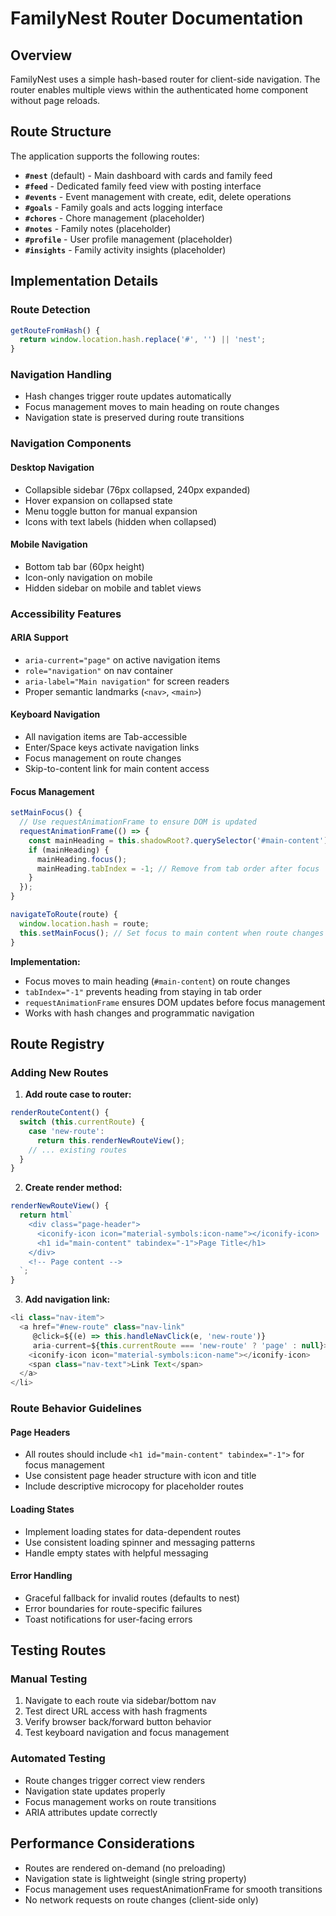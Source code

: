 # FamilyNest Router Documentation

## Overview

FamilyNest uses a simple hash-based router for client-side navigation. The router enables multiple views within the authenticated home component without page reloads.

## Route Structure

The application supports the following routes:

- **`#nest`** (default) - Main dashboard with cards and family feed
- **`#feed`** - Dedicated family feed view with posting interface
- **`#events`** - Event management with create, edit, delete operations
- **`#goals`** - Family goals and acts logging interface
- **`#chores`** - Chore management (placeholder)
- **`#notes`** - Family notes (placeholder)
- **`#profile`** - User profile management (placeholder)
- **`#insights`** - Family activity insights (placeholder)

## Implementation Details

### Route Detection
```javascript
getRouteFromHash() {
  return window.location.hash.replace('#', '') || 'nest';
}
```

### Navigation Handling
- Hash changes trigger route updates automatically
- Focus management moves to main heading on route changes
- Navigation state is preserved during route transitions

### Navigation Components

#### Desktop Navigation
- Collapsible sidebar (76px collapsed, 240px expanded)
- Hover expansion on collapsed state
- Menu toggle button for manual expansion
- Icons with text labels (hidden when collapsed)

#### Mobile Navigation
- Bottom tab bar (60px height)
- Icon-only navigation on mobile
- Hidden sidebar on mobile and tablet views

### Accessibility Features

#### ARIA Support
- `aria-current="page"` on active navigation items
- `role="navigation"` on nav container
- `aria-label="Main navigation"` for screen readers
- Proper semantic landmarks (`<nav>`, `<main>`)

#### Keyboard Navigation
- All navigation items are Tab-accessible
- Enter/Space keys activate navigation links
- Focus management on route changes
- Skip-to-content link for main content access

#### Focus Management
```javascript
setMainFocus() {
  // Use requestAnimationFrame to ensure DOM is updated
  requestAnimationFrame(() => {
    const mainHeading = this.shadowRoot?.querySelector('#main-content');
    if (mainHeading) {
      mainHeading.focus();
      mainHeading.tabIndex = -1; // Remove from tab order after focus
    }
  });
}

navigateToRoute(route) {
  window.location.hash = route;
  this.setMainFocus(); // Set focus to main content when route changes
}
```

**Implementation:**
- Focus moves to main heading (`#main-content`) on route changes
- `tabIndex="-1"` prevents heading from staying in tab order
- `requestAnimationFrame` ensures DOM updates before focus management
- Works with hash changes and programmatic navigation

## Route Registry

### Adding New Routes

1. **Add route case to router:**
```javascript
renderRouteContent() {
  switch (this.currentRoute) {
    case 'new-route':
      return this.renderNewRouteView();
    // ... existing routes
  }
}
```

2. **Create render method:**
```javascript
renderNewRouteView() {
  return html`
    <div class="page-header">
      <iconify-icon icon="material-symbols:icon-name"></iconify-icon>
      <h1 id="main-content" tabindex="-1">Page Title</h1>
    </div>
    <!-- Page content -->
  `;
}
```

3. **Add navigation link:**
```javascript
<li class="nav-item">
  <a href="#new-route" class="nav-link" 
     @click=${(e) => this.handleNavClick(e, 'new-route')}
     aria-current=${this.currentRoute === 'new-route' ? 'page' : null}>
    <iconify-icon icon="material-symbols:icon-name"></iconify-icon>
    <span class="nav-text">Link Text</span>
  </a>
</li>
```

### Route Behavior Guidelines

#### Page Headers
- All routes should include `<h1 id="main-content" tabindex="-1">` for focus management
- Use consistent page header structure with icon and title
- Include descriptive microcopy for placeholder routes

#### Loading States
- Implement loading states for data-dependent routes
- Use consistent loading spinner and messaging patterns
- Handle empty states with helpful messaging

#### Error Handling
- Graceful fallback for invalid routes (defaults to nest)
- Error boundaries for route-specific failures
- Toast notifications for user-facing errors

## Testing Routes

### Manual Testing
1. Navigate to each route via sidebar/bottom nav
2. Test direct URL access with hash fragments
3. Verify browser back/forward button behavior
4. Test keyboard navigation and focus management

### Automated Testing
- Route changes trigger correct view renders
- Navigation state updates properly
- Focus management works on route transitions
- ARIA attributes update correctly

## Performance Considerations

- Routes are rendered on-demand (no preloading)
- Navigation state is lightweight (single string property)
- Focus management uses requestAnimationFrame for smooth transitions
- No network requests on route changes (client-side only)
